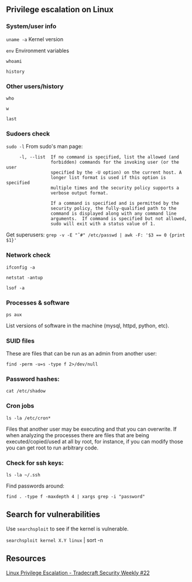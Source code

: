 ## Privilege escalation on Linux
### System/user info
`uname -a` Kernel version

`env` Environment variables

`whoami`

`history`

### Other users/history
`who`

`w`

`last`

### Sudoers check
`sudo -l` From sudo's man page:
```
     -l, --list  If no command is specified, list the allowed (and
                 forbidden) commands for the invoking user (or the user
                 specified by the -U option) on the current host. A
                 longer list format is used if this option is specified
                 multiple times and the security policy supports a
                 verbose output format.

                 If a command is specified and is permitted by the
                 security policy, the fully-qualified path to the
                 command is displayed along with any command line
                 arguments.  If command is specified but not allowed,
                 sudo will exit with a status value of 1.
```

Get superusers:
 `grep -v -E "ˆ#" /etc/passwd | awk -F: '$3 == 0 {print $1}'`
 
 ### Network check
 `ifconfig -a`

 `netstat -antup`
 
`lsof -a`

### Processes & software
`ps aux`

List versions of software in the machine (mysql, httpd, python, etc).

### SUID files
These are files that can be run as an admin from another user:

`find -perm -u=s -type f 2>/dev/null`

### Password hashes:

`cat /etc/shadow`

### Cron jobs

`ls -la /etc/cron*`

Files that another user may be executing and that you can overwrite. If when analyzing the processes there are files that are being executed/copied/used at all by root, for instance, if you can modify those you can get root to run arbitrary code.

### Check for ssh keys:

`ls -la ~/.ssh`

Find passwords around:

`find . -type f -maxdepth 4 | xargs grep -i "password"`

## Search for vulnerabilities
Use `searchsploit` to see if the kernel is vulnerable.

`searchsploit kernel X.Y linux` | sort -n

## Resources
[Linux Privilege Escalation - Tradecraft Security Weekly #22](https://www.youtube.com/watch?v=oYHAi0cgur4)

